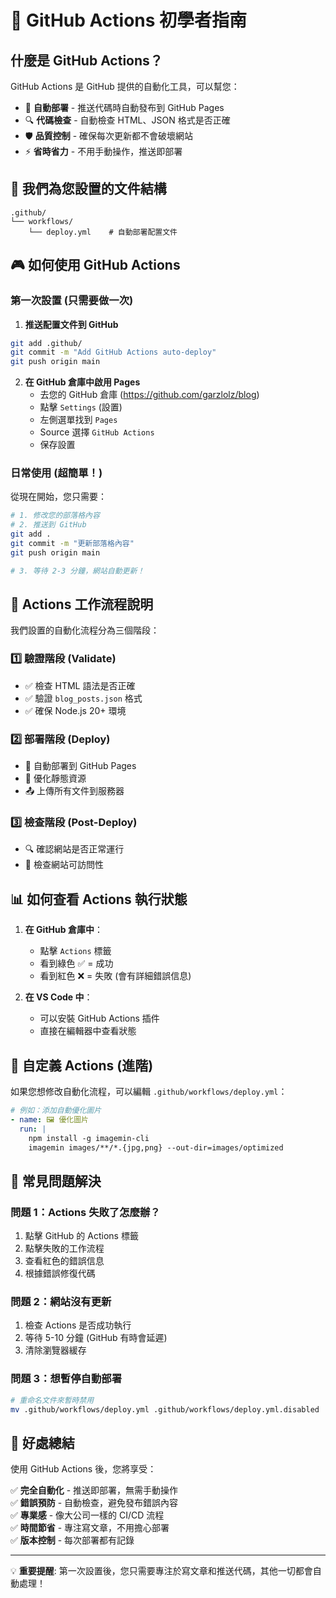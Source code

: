 # 🎯 GitHub Actions 初學者指南

## 什麼是 GitHub Actions？

GitHub Actions 是 GitHub 提供的自動化工具，可以幫您：
- 🚀 **自動部署** - 推送代碼時自動發布到 GitHub Pages
- 🔍 **代碼檢查** - 自動檢查 HTML、JSON 格式是否正確
- 🛡️ **品質控制** - 確保每次更新都不會破壞網站
- ⚡ **省時省力** - 不用手動操作，推送即部署

## 📁 我們為您設置的文件結構

```
.github/
└── workflows/
    └── deploy.yml    # 自動部署配置文件
```

## 🎮 如何使用 GitHub Actions

### 第一次設置 (只需要做一次)

1. **推送配置文件到 GitHub**
```bash
git add .github/
git commit -m "Add GitHub Actions auto-deploy"
git push origin main
```

2. **在 GitHub 倉庫中啟用 Pages**
   - 去您的 GitHub 倉庫 (https://github.com/garzlolz/blog)
   - 點擊 `Settings` (設置)
   - 左側選單找到 `Pages`
   - Source 選擇 `GitHub Actions`
   - 保存設置

### 日常使用 (超簡單！)

從現在開始，您只需要：

```bash
# 1. 修改您的部落格內容
# 2. 推送到 GitHub
git add .
git commit -m "更新部落格內容"
git push origin main

# 3. 等待 2-3 分鐘，網站自動更新！
```

## 🎯 Actions 工作流程說明

我們設置的自動化流程分為三個階段：

### 1️⃣ 驗證階段 (Validate)
- ✅ 檢查 HTML 語法是否正確
- ✅ 驗證 `blog_posts.json` 格式
- ✅ 確保 Node.js 20+ 環境

### 2️⃣ 部署階段 (Deploy)
- 🚀 自動部署到 GitHub Pages
- 🎨 優化靜態資源
- 📤 上傳所有文件到服務器

### 3️⃣ 檢查階段 (Post-Deploy)
- 🔍 確認網站是否正常運行
- 📡 檢查網站可訪問性

## 📊 如何查看 Actions 執行狀態

1. **在 GitHub 倉庫中**：
   - 點擊 `Actions` 標籤
   - 看到綠色 ✅ = 成功
   - 看到紅色 ❌ = 失敗 (會有詳細錯誤信息)

2. **在 VS Code 中**：
   - 可以安裝 GitHub Actions 插件
   - 直接在編輯器中查看狀態

## 🎨 自定義 Actions (進階)

如果您想修改自動化流程，可以編輯 `.github/workflows/deploy.yml`：

```yaml
# 例如：添加自動優化圖片
- name: 🖼️ 優化圖片
  run: |
    npm install -g imagemin-cli
    imagemin images/**/*.{jpg,png} --out-dir=images/optimized
```

## 🔧 常見問題解決

### 問題 1：Actions 失敗了怎麼辦？
1. 點擊 GitHub 的 Actions 標籤
2. 點擊失敗的工作流程
3. 查看紅色的錯誤信息
4. 根據錯誤修復代碼

### 問題 2：網站沒有更新
1. 檢查 Actions 是否成功執行
2. 等待 5-10 分鐘 (GitHub 有時會延遲)
3. 清除瀏覽器緩存

### 問題 3：想暫停自動部署
```bash
# 重命名文件來暫時禁用
mv .github/workflows/deploy.yml .github/workflows/deploy.yml.disabled
```

## 🎉 好處總結

使用 GitHub Actions 後，您將享受：

✅ **完全自動化** - 推送即部署，無需手動操作  
✅ **錯誤預防** - 自動檢查，避免發布錯誤內容  
✅ **專業感** - 像大公司一樣的 CI/CD 流程  
✅ **時間節省** - 專注寫文章，不用擔心部署  
✅ **版本控制** - 每次部署都有記錄  

---

💡 **重要提醒**: 第一次設置後，您只需要專注於寫文章和推送代碼，其他一切都會自動處理！

